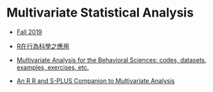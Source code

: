 # Multivariate Statistical Analysis

- [Fall 2019](calendar.md)

- [R在行為科學之應用](http://myweb.ncku.edu.tw/~cpcheng/Rbook/index.htm)

- [Multivariate Analysis for the Behavioral Sciences: codes, datasets, examples, exercises, etc.](https://github.com/KimmoVehkalahti/MABS)

- [An R R and S-PLUS Companion to Multivariate Analysis](https://www.york.ac.uk/depts/maths/data/everitt/welcome.htm)
